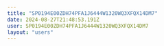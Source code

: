 ```yaml
---
title: "SP0194E00ZDH74PFA1J6444W1320WQ3XFQX14DM7"
date: 2024-08-27T21:48:53.191Z
user: SP0194E00ZDH74PFA1J6444W1320WQ3XFQX14DM7
layout: "users"
---
```

    